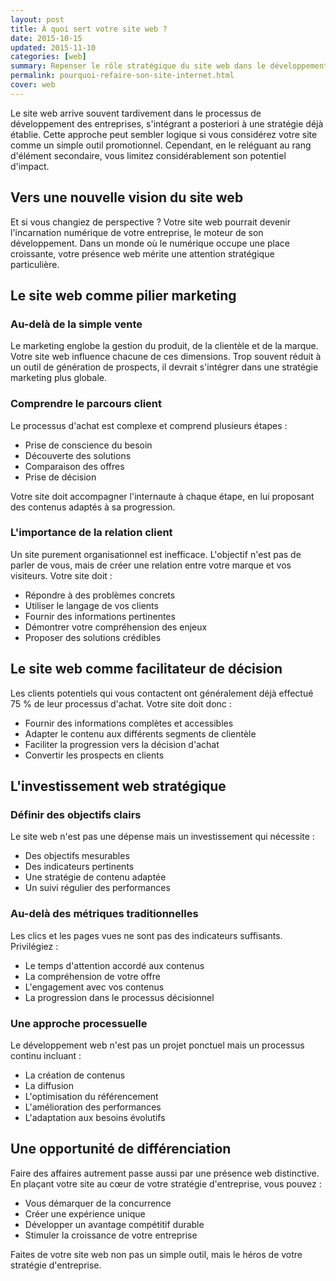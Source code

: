 ```yaml
---
layout: post
title: À quoi sert votre site web ?
date: 2015-10-15
updated: 2015-11-10
categories: [web]
summary: Repenser le rôle stratégique du site web dans le développement des entreprises, au-delà de la simple vitrine numérique.
permalink: pourquoi-refaire-son-site-internet.html
cover: web
---
```


Le site web arrive souvent tardivement dans le processus de développement des entreprises, s'intégrant a posteriori à une stratégie déjà établie. Cette approche peut sembler logique si vous considérez votre site comme un simple outil promotionnel. Cependant, en le reléguant au rang d'élément secondaire, vous limitez considérablement son potentiel d'impact.

## Vers une nouvelle vision du site web

Et si vous changiez de perspective ? Votre site web pourrait devenir l'incarnation numérique de votre entreprise, le moteur de son développement. Dans un monde où le numérique occupe une place croissante, votre présence web mérite une attention stratégique particulière.

## Le site web comme pilier marketing

### Au-delà de la simple vente

Le marketing englobe la gestion du produit, de la clientèle et de la marque. Votre site web influence chacune de ces dimensions. Trop souvent réduit à un outil de génération de prospects, il devrait s'intégrer dans une stratégie marketing plus globale.

### Comprendre le parcours client

Le processus d'achat est complexe et comprend plusieurs étapes :

- Prise de conscience du besoin
- Découverte des solutions
- Comparaison des offres
- Prise de décision

Votre site doit accompagner l'internaute à chaque étape, en lui proposant des contenus adaptés à sa progression.

### L'importance de la relation client

Un site purement organisationnel est inefficace. L'objectif n'est pas de parler de vous, mais de créer une relation entre votre marque et vos visiteurs. Votre site doit :

- Répondre à des problèmes concrets
- Utiliser le langage de vos clients
- Fournir des informations pertinentes
- Démontrer votre compréhension des enjeux
- Proposer des solutions crédibles

## Le site web comme facilitateur de décision

Les clients potentiels qui vous contactent ont généralement déjà effectué 75 % de leur processus d'achat. Votre site doit donc :

- Fournir des informations complètes et accessibles
- Adapter le contenu aux différents segments de clientèle
- Faciliter la progression vers la décision d'achat
- Convertir les prospects en clients

## L'investissement web stratégique

### Définir des objectifs clairs

Le site web n'est pas une dépense mais un investissement qui nécessite :

- Des objectifs mesurables
- Des indicateurs pertinents
- Une stratégie de contenu adaptée
- Un suivi régulier des performances

### Au-delà des métriques traditionnelles

Les clics et les pages vues ne sont pas des indicateurs suffisants. Privilégiez :

- Le temps d'attention accordé aux contenus
- La compréhension de votre offre
- L'engagement avec vos contenus
- La progression dans le processus décisionnel

### Une approche processuelle

Le développement web n'est pas un projet ponctuel mais un processus continu incluant :

- La création de contenus
- La diffusion
- L'optimisation du référencement
- L'amélioration des performances
- L'adaptation aux besoins évolutifs

## Une opportunité de différenciation

Faire des affaires autrement passe aussi par une présence web distinctive. En plaçant votre site au cœur de votre stratégie d'entreprise, vous pouvez :

- Vous démarquer de la concurrence
- Créer une expérience unique
- Développer un avantage compétitif durable
- Stimuler la croissance de votre entreprise

Faites de votre site web non pas un simple outil, mais le héros de votre stratégie d'entreprise.
